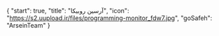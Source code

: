 {
  "start": true,
  "title": "آرسین روبیکا",
  "icon": "https://s2.uupload.ir/files/programming-monitor_fdw7.jpg",
  "goSafeh": "ArseinTeam"
}
